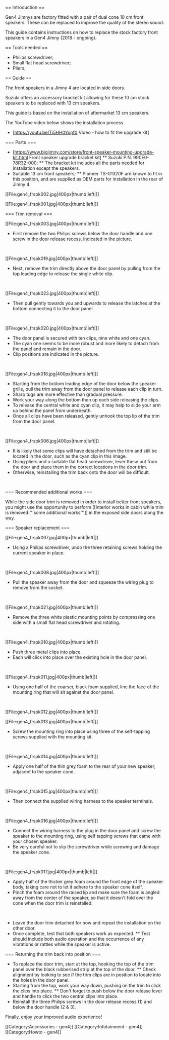 == Introduction ==

Gen4 Jimnys are factory fitted with a pair of dual cone 10 cm front speakers. These can be replaced to improve the quality of the stereo sound.

This guide contains instructions on how to replace the stock factory front speakers in a Gen4 Jimny (2018 - ongoing).


== Tools needed ==

* Philips screwdriver;
* Small flat head screwdriver;
* Pliers;

== Guide  ==

The  front speakers in a Jimny 4 are located in side doors.

Suzuki offers an accessory bracket kit allowing for these 10 cm stock speakers to be replaced with 13 cm speakers.

This guide is based on the installation of aftermarket 13 cm speakers.

The YouTube video below shows the installation process

* [https://youtu.be/Ti5HH0Yopf0 Video - how to fit the upgrade kit]

=== Parts ===

* [https://www.bigjimny.com/store/front-speaker-mounting-upgrade-kit.html Front speaker upgrade bracket kit]
** Suzuki P.N. 990E0-78R32-000;
** The bracket kit includes all the parts needed for installation except the speakers.
* Suitable 13 cm front speakers;
** Pioneer TS-G1320F are known to fit in this position, and are supplied as OEM parts for installation in the rear of Jimny 4.



[[File:gen4_frspk002.jpg|400px|thumb|left|]]
<br clear=all>

[[File:gen4_frspk001.jpg|400px|thumb|left|]]
<br clear=all>


=== Trim removal ===


[[File:gen4_frspk003.jpg|400px|thumb|left|]]
* First remove the two Philips screws below the door handle and one screw in the door release recess, indicated in the picture.
<br clear=all>


[[File:gen4_frspk019.jpg|400px|thumb|left|]]
* Next, remove the trim directly above the door panel by pulling from the top leading edge to release the single white clip.
<br clear=all>


[[File:gen4_frspk023.jpg|400px|thumb|left|]]
* Then pull gently towards you and upwards to release the latches at the bottom connecting it to the door panel.
<br clear=all>


[[File:gen4_frspk020.jpg|400px|thumb|left|]]
* The door panel is secured with ten clips, nine white and one cyan.
* The cyan one seems to be more robust and more likely to detach from the panel and remain in the door.
* Clip positions are indicated in the picture.
<br clear=all>


[[File:gen4_frspk018.jpg|400px|thumb|left|]]
* Starting from the bottom leading edge of the door below the speaker grille, pull the trim away from the door panel to release each clip in turn.
* Sharp tugs are more effective than gradual pressure. 
* Work your way along the bottom then up each side releasing the clips.
* To release the central white and cyan clip, it may help to slide your arm up behind the panel from underneath.
* Once all clips have been released, gently unhook the top lip of the trim from the door panel.
<br clear=all>


[[File:gen4_frspk006.jpg|400px|thumb|left|]]
* It is likely that some clips will have detached from the trim and still be located in the door, such as the cyan clip in this image.
* Using pliers and a suitable flat head screwdriver, lever these out from the door and place them in the correct locations in the door trim.
* Otherwise, reinstalling the trim back onto the door will be difficult.
<br clear=all>


=== Recommended additional works ===


While the side door trim is removed in order to install better front speakers, you might use the opportunity to perform [[Interior works in cabin while trim is removed|'''some additional works''']] in the exposed side doors along the way.


=== Speaker replacement ===


[[File:gen4_frspk007.jpg|400px|thumb|left|]]
* Using a Philips screwdriver, undo the three retaining screws holding the current speaker in place.
<br clear=all>


[[File:gen4_frspk008.jpg|400px|thumb|left|]]
* Pull the speaker away from the door and squeeze the wiring plug to remove from the socket.
<br clear=all>


[[File:gen4_frspk021.jpg|400px|thumb|left|]]
* Remove the three white plastic mounting points by compressing one side with a small flat head screwdriver and rotating.
<br clear=all>


[[File:gen4_frspk010.jpg|400px|thumb|left|]]
* Push three metal clips into place.
* Each will click into place over the existing hole in the door panel.
<br clear=all>


[[File:gen4_frspk011.jpg|400px|thumb|left|]]
* Using one half of the coarser, black foam supplied, line the face of the mounting ring that will sit against the door panel.
<br clear=all>

[[File:gen4_frspk012.jpg|400px|thumb|left|]]
<br clear=all>


[[File:gen4_frspk013.jpg|400px|thumb|left|]]
* Screw the mounting ring into place using three of the self-tapping screws supplied with the mounting kit.
<br clear=all>


[[File:gen4_frspk014.jpg|400px|thumb|left|]]
* Apply one half of the thin grey foam to the rear of your new speaker, adjacent to the speaker cone.
<br clear=all>


[[File:gen4_frspk015.jpg|400px|thumb|left|]]
* Then connect the supplied wiring harness to the speaker terminals.
<br clear=all>


[[File:gen4_frspk016.jpg|400px|thumb|left|]]
* Connect the wiring harness to the plug in the door panel and screw the speaker to the mounting ring, using self tapping screws that came with your chosen speaker.
* Be very careful not to slip the screwdriver while screwing and damage the speaker cone.
<br clear=all>


[[File:gen4_frspk017.jpg|400px|thumb|left|]]
* Apply half of the thicker grey foam around the front edge of the speaker body, taking care not to let it adhere to the speaker cone itself.
* Pinch the foam around the raised lip and make sure the foam is angled away from the center of the speaker, so that it doesn't fold over the cone when the door trim is reinstalled.
<br clear=all>


* Leave the door trim detached for now and repeat the installation on the other door.
* Once complete, test that both speakers work as expected.
** Test should include both audio operation and the occurrence of any vibrations or rattles while the speaker is active.


=== Returning the trim back into position ===


* To replace the door trim, start at the top, hooking the top of the trim panel over the black rubberised strip at the top of the door.
** Check alignment by looking to see if the trim clips are in position to locate into the holes in the door panel.
* Starting from the top, work your way down, pushing on the trim to click the clips into place.
** Don't forget to push below the door release lever and handle to click the two central clips into place.
* Reinstall the three Philips screws in the door release recess (1) and below the door handle (2 & 3).


Finally, enjoy your improved audio experience!


[[Category:Accessories - gen4]]
[[Category:Infotainment - gen4]]
[[Category:Howto - gen4]]


